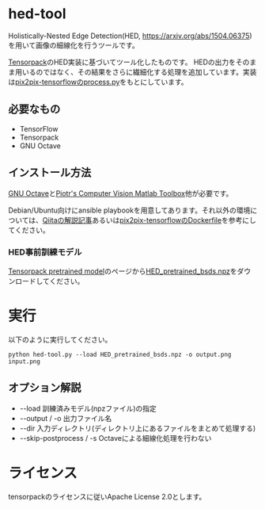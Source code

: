<!-- -*- coding: utf-8 -*- -->
# hed-tool

Holistically-Nested Edge Detection(HED, https://arxiv.org/abs/1504.06375)を用いて画像の細線化を行うツールです。

[Tensorpack](https://github.com/ppwwyyxx/tensorpack)のHED実装に基づいてツール化したものです。
HEDの出力をそのまま用いるのではなく、その結果をさらに繊細化する処理を追加しています。実装は[pix2pix-tensorflowのprocess.py](https://github.com/affinelayer/pix2pix-tensorflow/blob/master/tools/process.py)をもとにしています。

## 必要なもの

* TensorFlow
* Tensorpack
* GNU Octave

## インストール方法

[GNU Octave](https://www.gnu.org/software/octave/)と[Piotr's Computer Vision Matlab Toolbox](https://pdollar.github.io/toolbox/)他が必要です。

Debian/Ubuntu向けにansible playbookを用意してあります。それ以外の環境については、[Qiitaの解説記事](https://qiita.com/knok/items/c3bbff0597b3158ec31c#piotr-toolbox%E3%81%AE%E3%82%A4%E3%83%B3%E3%82%B9%E3%83%88%E3%83%BC%E3%83%AB)あるいは[pix2pix-tensorflowのDockerfile](https://github.com/affinelayer/pix2pix-tensorflow/blob/master/docker/Dockerfile)を参考にしてください。

### HED事前訓練モデル

[Tensorpack pretrained model](http://models.tensorpack.com/HED/)のページから[HED_pretrained_bsds.npz](http://models.tensorpack.com/HED/HED_pretrained_bsds.npz)をダウンロードしてください。

# 実行

以下のように実行してください。

```
python hed-tool.py --load HED_pretrained_bsds.npz -o output.png input.png
```

## オプション解説

* --load 訓練済みモデル(npzファイル)の指定
* --output / -o 出力ファイル名
* --dir 入力ディレクトリ(ディレクトリ上にあるファイルをまとめて処理する)
* --skip-postprocess / -s Octaveによる細線化処理を行わない

# ライセンス

tensorpackのライセンスに従いApache License 2.0とします。

